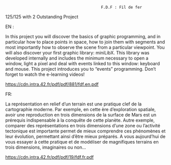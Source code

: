                                               F.D.F : Fil de fer
                                              
125/125 with 2 Outstanding Project

EN :

In this project you will discover the basics of graphic programming, and in particular how
to place points in space, how to join them with segments and most importantly how to
observe the scene from a particular viewpoint.
You will also discover your first graphic library: miniLibX. This library was developed
internally and includes the minimum necessary to open a window, light a pixel and deal
with events linked to this window: keyboard and mouse. This project introduces you to
“events” programming. Don’t forget to watch the e-learning videos!

https://cdn.intra.42.fr/pdf/pdf/881/fdf.en.pdf

FR:

La représentation en relief d’un terrain est une pratique clef de la cartographie moderne. Par exemple, en cette ère d’exploration spatiale, avoir une reproduction en trois
dimensions de la surface de Mars est un prérequis indispensable à la conquête de cette
planète. Autre exemple, comparer des représentations en trois dimensions d’une zone ou
l’activité tectonique est importante permet de mieux comprendre ces phénomènes et leur
évolution, permettant ainsi d’être mieux préparés.
A vous aujourd’hui de vous essayer à cette pratique et de modéliser de magnifiques
terrains en trois dimensions, imaginaires ou non...

https://cdn.intra.42.fr/pdf/pdf/19/fdf.fr.pdf
